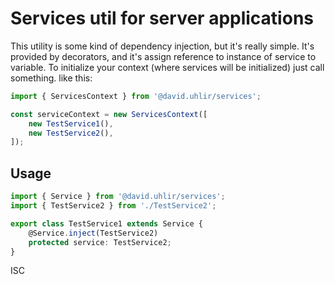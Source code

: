 # Services util for server applications

This utility is some kind of dependency injection, but it's really simple.
It's provided by decorators, and it's assign reference to instance of service
to variable.
To initialize your context (where services will be initialized) just call something.
like this:

```ts
import { ServicesContext } from '@david.uhlir/services';

const serviceContext = new ServicesContext([
    new TestService1(),
    new TestService2(),
]);
```

## Usage

```ts
import { Service } from '@david.uhlir/services';
import { TestService2 } from './TestService2';

export class TestService1 extends Service {
    @Service.inject(TestService2)
    protected service: TestService2;
}
```

ISC